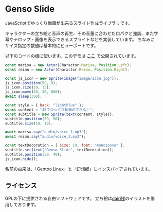 # Genso Slide
JavaScriptでゆっくり動画が出来るスライド作成ライブラリです。

キャラクターの立ち絵と音声の再生、その音量に合わせた口パクと強調、また字幕やテロップ・画像を表示できるスプライトなどを実装しています。
ちなみにサイズ指定の数値は基本的にビューポートです。

以下のコードの様に使います。このデモは [ここ](https://kajizukataichi.github.io/genso-slide/test) で公開されています。
```javascript
const marisa = new Actor(Charactor.Marisa, Position.Left);
const reimu = new Actor(Charactor.Reimu, Position.Right);

const js_icon = new Sprite(image("image/icon.jpg"));
js_icon.position(50, 0);
js_icon.size(10, 15);
js_icon.move(50, 30, 800);
await sleep(300);

const style = { back: "lightblue" };
const content = "JSでゆっくり動画ができる！";
const subtitle = new Sprite(text(content, style));
subtitle.position(50, 50);
subtitle.size(50, 10);

await marisa.say("audio/voice_1.mp3");
await reimu.say("audio/voice_2.mp3");

const textDecoration = { size: 10, font: "monospace" };
subtitle.set(text("Genso Slide", textDecoration));
subtitle.position(50, 40);
js_icon.hide();
```

名前の由来は、「Gentoo Linux」と「幻想郷」にインスパイアされています。

## ライセンス
GPLの下に提供される自由ソフトウェアです。
立ち絵は[dairi様](https://www.pixiv.net/users/4920496)のイラストを借用しております。
